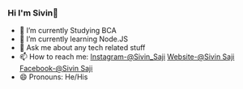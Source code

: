 ### Hi I'm Sivin👋

- 🔭 I’m currently Studying BCA
- 🌱 I’m currently learning Node.JS
- 💬 Ask me about any tech related stuff
- 📫 How to reach me: [Instagram-@Sivin_Saji](https://www.instagram.com/sivin_saji/)     [Website-@Sivin Saji](https://sivinsaji.ml/)     [Facebook-@Sivin Saji](https://www.facebook.com/sivin.saji.1/)
- 😄 Pronouns: He/His

